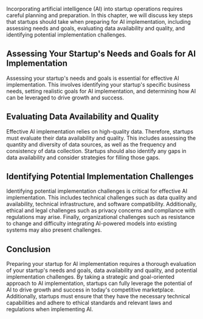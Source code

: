 
Incorporating artificial intelligence (AI) into startup operations requires careful planning and preparation. In this chapter, we will discuss key steps that startups should take when preparing for AI implementation, including assessing needs and goals, evaluating data availability and quality, and identifying potential implementation challenges.

Assessing Your Startup's Needs and Goals for AI Implementation
--------------------------------------------------------------

Assessing your startup's needs and goals is essential for effective AI implementation. This involves identifying your startup's specific business needs, setting realistic goals for AI implementation, and determining how AI can be leveraged to drive growth and success.

Evaluating Data Availability and Quality
----------------------------------------

Effective AI implementation relies on high-quality data. Therefore, startups must evaluate their data availability and quality. This includes assessing the quantity and diversity of data sources, as well as the frequency and consistency of data collection. Startups should also identify any gaps in data availability and consider strategies for filling those gaps.

Identifying Potential Implementation Challenges
-----------------------------------------------

Identifying potential implementation challenges is critical for effective AI implementation. This includes technical challenges such as data quality and availability, technical infrastructure, and software compatibility. Additionally, ethical and legal challenges such as privacy concerns and compliance with regulations may arise. Finally, organizational challenges such as resistance to change and difficulty integrating AI-powered models into existing systems may also present challenges.

Conclusion
----------

Preparing your startup for AI implementation requires a thorough evaluation of your startup's needs and goals, data availability and quality, and potential implementation challenges. By taking a strategic and goal-oriented approach to AI implementation, startups can fully leverage the potential of AI to drive growth and success in today's competitive marketplace. Additionally, startups must ensure that they have the necessary technical capabilities and adhere to ethical standards and relevant laws and regulations when implementing AI.
